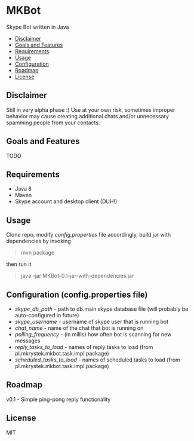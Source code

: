 MKBot
===
Skype Bot written in Java

* [Disclaimer](#disclaimer)
* [Goals and Features](#goals)
* [Requirements](#requirements)
* [Usage](#usage)
* [Configuration](#configuration)
* [Roadmap](#roadmap)
* [License](#license)

<a name="disclaimer"/>Disclaimer
---
Still in very alpha phase :)
Use at your own risk, sometimes improper behavior may cause creating additional chats and/or unnecessary spamming people from your contacts. 

## <a name="goals"/>Goals and Features

TODO

## <a name="requirements"/>Requirements
* Java 8
* Maven
* Skype account and desktop client (DUH!)

## <a name="usage"/>Usage
Clone repo, modify *config.properties* file accordingly, build jar with dependencies by invoking

> mvn package
 
then run it

> java -jar MKBot-0.1-jar-with-dependencies.jar
 
 

## <a name="configuration"/>Configuration (config.properties file)
 * *skype_db_path* - path to db.main skype database file (will probably be auto-configured in future)
 * *skype_username* - username of skype user that is running bot
 * *chat_name* - name of the chat that bot is running on
 * *polling_frequency* - (in millis) how often bot is scanning for new messages
 * *reply_tasks_to_load* - names of reply tasks to load (from pl.mkrystek.mkbot.task.impl package)
 * *scheduled_tasks_to_load* - names of scheduled tasks to load (from pl.mkrystek.mkbot.task.impl package)

## <a name="roadmap"/>Roadmap

v0.1 - Simple ping-pong reply functionality

## <a name="license"/>License
MIT